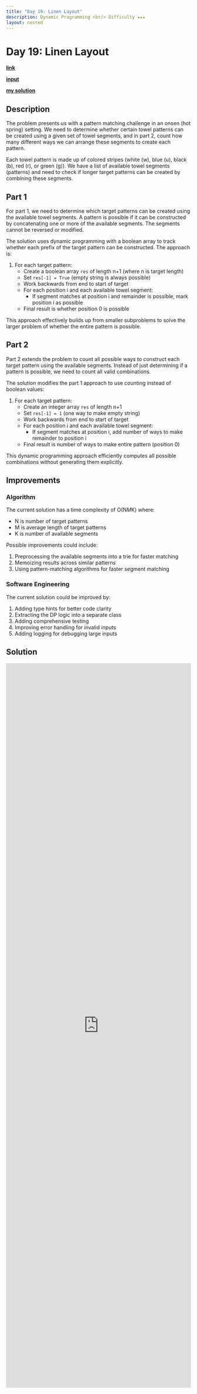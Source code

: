 ```yaml
---
title: "Day 19: Linen Layout"
description: Dynamic Programming <br/> Difficulty ★★★
layout: nested
---
```


# Day 19: Linen Layout

[**link**](https://adventofcode.com/2024/day/19)

[**input**](https://github.com/olisheldon/aoc24/blob/main/data/day19.txt)

[**my solution**](https://github.com/olisheldon/aoc24/blob/main/python/day19.py)

## Description

The problem presents us with a pattern matching challenge in an onsen (hot spring) setting. We need to determine whether certain towel patterns can be created using a given set of towel segments, and in part 2, count how many different ways we can arrange these segments to create each pattern.

Each towel pattern is made up of colored stripes (white (w), blue (u), black (b), red (r), or green (g)). We have a list of available towel segments (patterns) and need to check if longer target patterns can be created by combining these segments.

## Part 1

For part 1, we need to determine which target patterns can be created using the available towel segments. A pattern is possible if it can be constructed by concatenating one or more of the available segments. The segments cannot be reversed or modified.

The solution uses dynamic programming with a boolean array to track whether each prefix of the target pattern can be constructed. The approach is:

1. For each target pattern:
   - Create a boolean array `res` of length n+1 (where n is target length)
   - Set `res[-1] = True` (empty string is always possible)
   - Work backwards from end to start of target
   - For each position i and each available towel segment:
     - If segment matches at position i and remainder is possible, mark position i as possible
   - Final result is whether position 0 is possible

This approach effectively builds up from smaller subproblems to solve the larger problem of whether the entire pattern is possible.

## Part 2

Part 2 extends the problem to count all possible ways to construct each target pattern using the available segments. Instead of just determining if a pattern is possible, we need to count all valid combinations.

The solution modifies the part 1 approach to use counting instead of boolean values:

1. For each target pattern:
   - Create an integer array `res` of length n+1
   - Set `res[-1] = 1` (one way to make empty string)
   - Work backwards from end to start of target
   - For each position i and each available towel segment:
     - If segment matches at position i, add number of ways to make remainder to position i
   - Final result is number of ways to make entire pattern (position 0)

This dynamic programming approach efficiently computes all possible combinations without generating them explicitly.

## Improvements

### Algorithm

The current solution has a time complexity of O(N*M*K) where:
- N is number of target patterns
- M is average length of target patterns
- K is number of available segments

Possible improvements could include:
1. Preprocessing the available segments into a trie for faster matching
2. Memoizing results across similar patterns
3. Using pattern-matching algorithms for faster segment matching

### Software Engineering

The current solution could be improved by:
1. Adding type hints for better code clarity
2. Extracting the DP logic into a separate class
3. Adding comprehensive testing
4. Improving error handling for invalid inputs
5. Adding logging for debugging large inputs

## Solution

<div class="aside">
<iframe frameborder="0" scrolling="yes" style="width:100%; height:1972px;" allow="clipboard-write" src="https://emgithub.com/iframe.html?target=https%3A%2F%2Fgithub.com%2Folisheldon%2Faoc24%2Fblob%2Fmain%2Fpython%2Fday19.py&style=github-dark&type=code&showBorder=on&showLineNumbers=on&showCopy=on&fetchFromJsDelivr=on"></iframe>
</div>